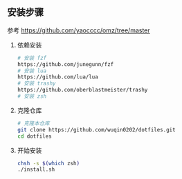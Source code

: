 ## 安装步骤
参考 <https://github.com/yaocccc/omz/tree/master>
1. 依赖安装
    ```bash
    # 安装 fzf
    https://github.com/junegunn/fzf
    # 安装 lua
    https://github.com/lua/lua
    # 安装 trashy
    https://github.com/oberblastmeister/trashy
    # 安装 zsh
    ```
2. 克隆仓库
    ```bash
    # 克隆本仓库
    git clone https://github.com/wuqin0202/dotfiles.git
    cd dotfiles
    ```
3. 开始安装
    ```bash
    chsh -s $(which zsh)
    ./install.sh
    ```